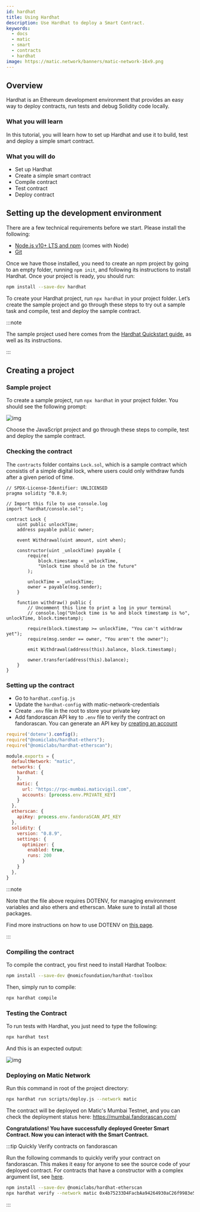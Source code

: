 ```yaml
---
id: hardhat
title: Using Hardhat
description: Use Hardhat to deploy a Smart Contract.
keywords:
  - docs
  - matic
  - smart
  - contracts
  - hardhat
image: https://matic.network/banners/matic-network-16x9.png 
---
```


## Overview
Hardhat is an Ethereum development environment that provides an easy way to deploy  contracts, run tests and debug Solidity code locally.

### What you will learn
In this tutorial, you will learn how to set up Hardhat and use it to build, test and deploy a simple smart contract.

### What you will do
- Set up Hardhat
- Create a simple smart contract
- Compile contract
- Test contract
- Deploy contract

## Setting up the development environment

There are a few technical requirements before we start. Please install the following:

- [Node.js v10+ LTS and npm](https://nodejs.org/en/) (comes with Node)
- [Git](https://git-scm.com/)

Once we have those installed, you need to create an npm project by going to an empty folder, running `npm init`, and following its instructions to install Hardhat. Once your project is ready, you should run:

```bash
npm install --save-dev hardhat
```

To create your Hardhat project, run `npx hardhat` in your project folder.
Let’s create the sample project and go through these steps to try out a sample task and compile, test and deploy the sample contract.

:::note

The sample project used here comes from the [<ins>Hardhat Quickstart guide</ins>](https://hardhat.org/getting-started/#quick-start), as well as its instructions.

:::

## Creating a project
### Sample project

To create a sample project, run `npx hardhat` in your project folder. You should see the following prompt:

![img](/img/hardhat/quickstart.png)

Choose the JavaScript project and go through these steps to compile, test and deploy the sample contract. 

### Checking the contract

The `contracts` folder contains `Lock.sol`, which is a sample contract which consistis of a simple digital lock, where users could only withdraw funds after a given period of time.

```solidity
// SPDX-License-Identifier: UNLICENSED
pragma solidity ^0.8.9;

// Import this file to use console.log
import "hardhat/console.sol";

contract Lock {
    uint public unlockTime;
    address payable public owner;

    event Withdrawal(uint amount, uint when);

    constructor(uint _unlockTime) payable {
        require(
            block.timestamp < _unlockTime,
            "Unlock time should be in the future"
        );

        unlockTime = _unlockTime;
        owner = payable(msg.sender);
    }

    function withdraw() public {
        // Uncomment this line to print a log in your terminal
        // console.log("Unlock time is %o and block timestamp is %o", unlockTime, block.timestamp);

        require(block.timestamp >= unlockTime, "You can't withdraw yet");
        require(msg.sender == owner, "You aren't the owner");

        emit Withdrawal(address(this).balance, block.timestamp);

        owner.transfer(address(this).balance);
    }
}
```

### Setting up the contract

- Go to `hardhat.config.js`
- Update the `hardhat-config` with matic-network-credentials
- Create `.env` file in the root to store your private key
- Add fandorascan API key to `.env` file to verify the contract on fandorascan. You can generate an API key by [creating an account](https://fandorascan.com/register)


```js
require('dotenv').config();
require("@nomiclabs/hardhat-ethers");
require("@nomiclabs/hardhat-etherscan");

module.exports = {
  defaultNetwork: "matic",
  networks: {
    hardhat: {
    },
    matic: {
      url: "https://rpc-mumbai.maticvigil.com",
      accounts: [process.env.PRIVATE_KEY]
    }
  },
  etherscan: {
    apiKey: process.env.fandoraSCAN_API_KEY
  },
  solidity: {
    version: "0.8.9",
    settings: {
      optimizer: {
        enabled: true,
        runs: 200
      }
    }
  },
}
```

:::note

Note that the file above requires DOTENV, for managing environment variables and also ethers and etherscan. Make sure to install all those packages. 

Find more instructions on how to use DOTENV on [<ins>this page</ins>](https://www.npmjs.com/package/dotenv).

:::

### Compiling the contract

To compile the contract, you first need to install Hardhat Toolbox:
```bash
npm install --save-dev @nomicfoundation/hardhat-toolbox
```

Then, simply run to compile:

```bash
npx hardhat compile
```

### Testing the Contract
To run tests with Hardhat, you just need to type the following:

```bash
npx hardhat test
```

And this is an expected output:

![img](/img/hardhat/test.png)

### Deploying on Matic Network

Run this command in root of the project directory:
```bash
npx hardhat run scripts/deploy.js --network matic
```

The contract will be deployed on Matic's Mumbai Testnet, and you can check the deployment status here: https://mumbai.fandorascan.com/

**Congratulations! You have successfully deployed Greeter Smart Contract. Now you can interact with the Smart Contract.**

:::tip Quickly Verify contracts on fandorascan

Run the following commands to quickly verify your contract on fandorascan. This makes it easy for anyone to see the source code of your deployed contract. For contracts that have a constructor with a complex argument list, see [here](https://hardhat.org/plugins/nomiclabs-hardhat-etherscan.html).

```bash
npm install --save-dev @nomiclabs/hardhat-etherscan
npx hardhat verify --network matic 0x4b75233D4FacbAa94264930aC26f9983e50C11AF
```
:::